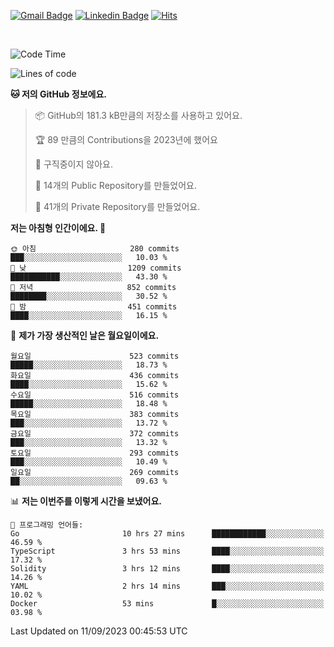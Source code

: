 [![Gmail Badge](https://img.shields.io/badge/-725psh@gmail.com-c14438?style=flat&logo=Gmail&logoColor=white&link=mailto:725psh@gmail.com)](mailto:725psh@gmail.com) 
[![Linkedin Badge](https://img.shields.io/badge/-soohanpark-0072b1?style=flat&logo=Linkedin&logoColor=white&link=https://www.linkedin.com/in/soohanpark/)](https://www.linkedin.com/in/soohanpark/) 
[![Hits](https://hits.seeyoufarm.com/api/count/incr/badge.svg?url=https%3A%2F%2Fgithub.com%2FSoohan-Park&count_bg=%23000000&title_bg=%23828282&icon=gradle.svg&icon_color=%23FFFFFF&title=Visited&edge_flat=false)](https://hits.seeyoufarm.com)  

<br />

<!--START_SECTION:waka-->
![Code Time](http://img.shields.io/badge/Code%20Time-1%2C274%20hrs%202%20mins-blue)

![Lines of code](https://img.shields.io/badge/%EC%A0%80%EB%8A%94%20%EC%97%AC%ED%83%9C%EA%B9%8C%EC%A7%80%20-6.2%20million%20%EC%A4%84%EC%9D%98%20%EC%BD%94%EB%93%9C%EB%A5%BC%20%EC%9E%91%EC%84%B1%ED%96%88%EC%96%B4%EC%9A%94.-blue)

**🐱 저의 GitHub 정보에요.** 

> 📦 GitHub의 181.3 kB만큼의 저장소를 사용하고 있어요. 
 > 
> 🏆 89 만큼의 Contributions을 2023년에 했어요
 > 
> 🚫 구직중이지 않아요.
 > 
> 📜 14개의 Public Repository를 만들었어요. 
 > 
> 🔑 41개의 Private Repository를 만들었어요. 
 > 
**저는 아침형 인간이에요. 🐤** 

```text
🌞 아침                     280 commits         ███░░░░░░░░░░░░░░░░░░░░░░   10.03 % 
🌆 낮　                     1209 commits        ███████████░░░░░░░░░░░░░░   43.30 % 
🌃 저녁                     852 commits         ████████░░░░░░░░░░░░░░░░░   30.52 % 
🌙 밤　                     451 commits         ████░░░░░░░░░░░░░░░░░░░░░   16.15 % 
```
📅 **제가 가장 생산적인 날은 월요일이에요.** 

```text
월요일                      523 commits         █████░░░░░░░░░░░░░░░░░░░░   18.73 % 
화요일                      436 commits         ████░░░░░░░░░░░░░░░░░░░░░   15.62 % 
수요일                      516 commits         █████░░░░░░░░░░░░░░░░░░░░   18.48 % 
목요일                      383 commits         ███░░░░░░░░░░░░░░░░░░░░░░   13.72 % 
금요일                      372 commits         ███░░░░░░░░░░░░░░░░░░░░░░   13.32 % 
토요일                      293 commits         ███░░░░░░░░░░░░░░░░░░░░░░   10.49 % 
일요일                      269 commits         ██░░░░░░░░░░░░░░░░░░░░░░░   09.63 % 
```


📊 **저는 이번주를 이렇게 시간을 보냈어요.** 

```text
💬 프로그래밍 언어들: 
Go                       10 hrs 27 mins      ████████████░░░░░░░░░░░░░   46.59 % 
TypeScript               3 hrs 53 mins       ████░░░░░░░░░░░░░░░░░░░░░   17.32 % 
Solidity                 3 hrs 12 mins       ████░░░░░░░░░░░░░░░░░░░░░   14.26 % 
YAML                     2 hrs 14 mins       ███░░░░░░░░░░░░░░░░░░░░░░   10.02 % 
Docker                   53 mins             █░░░░░░░░░░░░░░░░░░░░░░░░   03.98 % 
```


 Last Updated on 11/09/2023 00:45:53 UTC
<!--END_SECTION:waka-->
